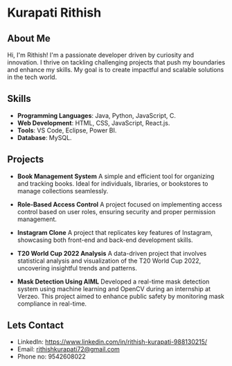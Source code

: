 # Kurapati Rithish

## About Me
Hi, I'm Rithish! I'm a passionate developer driven by curiosity and innovation. I thrive on tackling challenging projects that push my boundaries and enhance my skills. My goal is to create impactful and scalable solutions in the tech world.

## Skills
- **Programming Languages**: Java, Python, JavaScript, C.
- **Web Development**: HTML, CSS, JavaScript, React.js.
- **Tools**: VS Code, Eclipse, Power BI.
- **Database**: MySQL.

## Projects
- **Book Management System**
A simple and efficient tool for organizing and tracking books. Ideal for individuals, libraries, or bookstores to manage collections seamlessly.

- **Role-Based Access Control**
A project focused on implementing access control based on user roles, ensuring security and proper permission management.

- **Instagram Clone**
A project that replicates key features of Instagram, showcasing both front-end and back-end development skills.

- **T20 World Cup 2022 Analysis**
A data-driven project that involves statistical analysis and visualization of the T20 World Cup 2022, uncovering insightful trends and patterns.

- **Mask Detection Using AIML**
Developed a real-time mask detection system using machine learning and OpenCV during an internship at Verzeo. This project aimed to enhance public safety by monitoring mask compliance in real-time.
<!--
## GitHub Stats
![GitHub Streak Stats](https://your-github-stats-url)
![GitHub Readme Stats](https://your-github-readme-stats-url)-->

## Lets Contact
- LinkedIn: https://www.linkedin.com/in/rithish-kurapati-988130215/
- Email: rithishkurapati72@gmail.com
- Phone no: 9542608022
